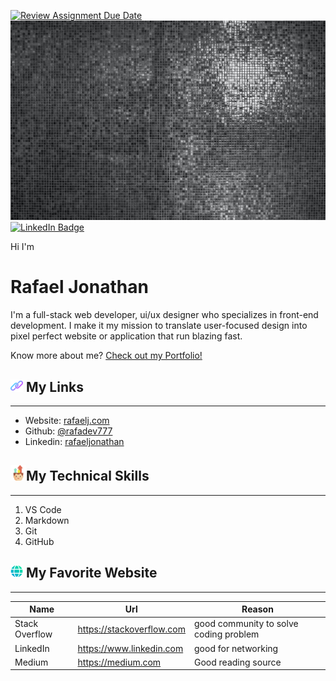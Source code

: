 [![Review Assignment Due Date](https://classroom.github.com/assets/deadline-readme-button-24ddc0f5d75046c5622901739e7c5dd533143b0c8e959d652212380cedb1ea36.svg)](https://classroom.github.com/a/Trxqw9Bs)
[![Welcome Banner](./assets/pexels-vedanti-245250.jpg "Banner")](https://masama.creative)
[![LinkedIn Badge](https://img.shields.io/badge/LinkedIn-Profile-informational?style=flat&logo=linkedin&logoColor=white&color=0D76A8)](https://www.linkedin.com/in/rafael-jonathan/)

Hi I'm 
# Rafael Jonathan 

I'm a full-stack web developer, ui/ux designer who specializes in front-end development. I make it my mission to translate user-focused design into pixel perfect website or application that run blazing fast.

Know more about me? [Check out my Portfolio!](https://www.linkedin.com/in/rafael-jonathan/)

[<img src="assets/link-icon.png" alt="link-icon" width="20"/>]()
My Links
-----
---
- Website: [rafaelj.com](https://www.linkedin.com/in/rafael-jonathan/)
- Github: [@rafadev777](https://www.linkedin.com/in/rafael-jonathan/)
- Linkedin: [rafaeljonathan](https://www.linkedin.com/in/rafael-jonathan/)

[<img src="assets/skills-icon.png" alt="skills-icon" width="25"/>]()My Technical Skills
-----
---
1. VS Code
2. Markdown
3. Git
4. GitHub

[<img src="assets/web-icon.png" alt="web-icon" width="20"/>]() My Favorite Website
-----
---

Name     | Url | Reason 
-------- | -------- | -------- 
Stack Overflow | https://stackoverflow.com | good community to solve coding problem
LinkedIn | https://www.linkedin.com | good for networking
Medium | https://medium.com | Good reading source






